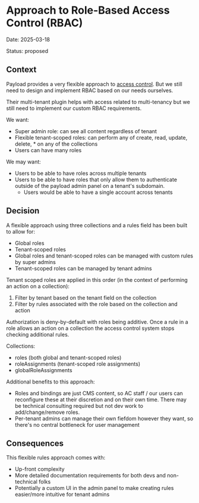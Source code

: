 # Approach to Role-Based Access Control (RBAC)

Date: 2025-03-18

Status: proposed

## Context

Payload provides a very flexible approach to [access control](https://payloadcms.com/docs/access-control/overview). But we still need to design and implement RBAC based on our needs ourselves.

Their multi-tenant plugin helps with access related to multi-tenancy but we still need to implement our custom RBAC requirements.

We want:
- Super admin role: can see all content regardless of tenant
- Flexible tenant-scoped roles: can perform any of create, read, update, delete, * on any of the collections
- Users can have many roles

We may want:
- Users to be able to have roles across multiple tenants
- Users to be able to have roles that only allow them to authenticate outside of the payload admin panel on a tenant's subdomain.
  - Users would be able to have a single account across tenants

## Decision

A flexible approach using three collections and a rules field has been built to allow for:
- Global roles
- Tenant-scoped roles
- Global roles and tenant-scoped roles can be managed with custom rules by super admins
- Tenant-scoped roles can be managed by tenant admins

Tenant scoped roles are applied in this order (in the context of performing an action on a collection):
1. Filter by tenant based on the tenant field on the collection
2. Filter by rules associated with the role based on the collection and action

Authorization is deny-by-default with roles being additive. Once a rule in a role allows an action on a collection the access control system stops checking additional rules.

Collections:
- roles (both global and tenant-scoped roles)
- roleAssignments (tenant-scoped role assignments)
- globalRoleAssignments

Additional benefits to this approach:
- Roles and bindings are just CMS content, so AC staff / our users can reconfigure these at their discretion and on their own time. There may be technical consulting required but not dev work to add/change/remove roles.
- Per-tenant admins can manage their own fiefdom however they want, so there's no central bottleneck for user management

## Consequences

This flexible rules approach comes with:
- Up-front complexity
- More detailed documentation requirements for both devs and non-technical folks
- Potentially a custom UI in the admin panel to make creating rules easier/more intuitive for tenant admins
